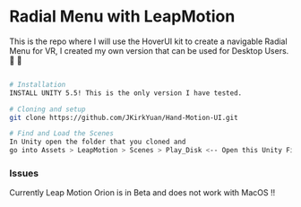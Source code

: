 # Radial Menu with LeapMotion

This is the repo where I will use the HoverUI kit to create a navigable Radial Menu
for VR, I created my own version that can be used for Desktop Users. :tada: :tada:

```bash

# Installation
INSTALL UNITY 5.5! This is the only version I have tested.

# Cloning and setup
git clone https://github.com/JKirkYuan/Hand-Motion-UI.git

# Find and Load the Scenes
In Unity open the folder that you cloned and
go into Assets > LeapMotion > Scenes > Play_Disk <-- Open this Unity File


```

### Issues
Currently Leap Motion Orion is in Beta and does not work with MacOS !!
